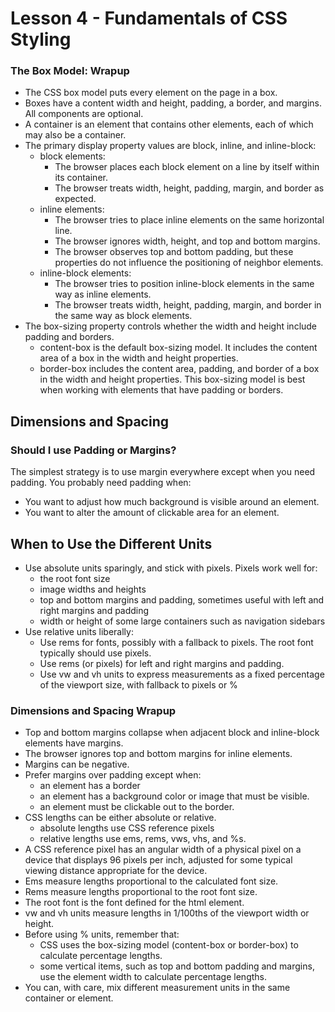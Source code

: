 # Lesson 4 - Fundamentals of CSS Styling
### The Box Model: Wrapup

* The CSS box model puts every element on the page in a box.
* Boxes have a content width and height, padding, a border, and margins. All components are optional.
* A container is an element that contains other elements, each of which may also be a container.
* The primary display property values are block, inline, and inline-block:
  * block elements:
    * The browser places each block element on a line by itself within its container.
    * The browser treats width, height, padding, margin, and border as expected.
  * inline elements:
    * The browser tries to place inline elements on the same horizontal line.
    * The browser ignores width, height, and top and bottom margins.
    * The browser observes top and bottom padding, but these properties do not influence the positioning of neighbor elements.
  * inline-block elements:
    * The browser tries to position inline-block elements in the same way as inline elements.
    * The browser treats width, height, padding, margin, and border in the same way as block elements.
* The box-sizing property controls whether the width and height include padding and borders.
  * content-box is the default box-sizing model. It includes the content area of a box in the width and height properties.
  * border-box includes the content area, padding, and border of a box in the width and height properties. This box-sizing model is best when working with elements that have padding or borders.

## Dimensions and Spacing
### Should I use Padding or Margins?

The simplest strategy is to use margin everywhere except when you need padding. You probably need padding when:
* You want to adjust how much background is visible around an element.
* You want to alter the amount of clickable area for an element.

## When to Use the Different Units
* Use absolute units sparingly, and stick with pixels. Pixels work well for:
  * the root font size
  * image widths and heights
  * top and bottom margins and padding, sometimes useful with left and right margins and padding
  * width or height of some large containers such as navigation sidebars
* Use relative units liberally:
  * Use rems for fonts, possibly with a fallback to pixels. The root font typically should use pixels.
  * Use rems (or pixels) for left and right margins and padding.
  * Use vw and vh units to express measurements as a fixed percentage of the viewport size, with fallback to pixels or %

### Dimensions and Spacing Wrapup
* Top and bottom margins collapse when adjacent block and inline-block elements have margins.
* The browser ignores top and bottom margins for inline elements.
* Margins can be negative.
* Prefer margins over padding except when:
  * an element has a border
  * an element has a background color or image that must be visible.
  * an element must be clickable out to the border.
* CSS lengths can be either absolute or relative.
  * absolute lengths use CSS reference pixels
  * relative lengths use ems, rems, vws, vhs, and %s.
* A CSS reference pixel has an angular width of a physical pixel on a device that displays 96 pixels per inch, adjusted for some typical viewing distance appropriate for the device.
* Ems measure lengths proportional to the calculated font size.
* Rems measure lengths proportional to the root font size.
* The root font is the font defined for the html element.
* vw and vh units measure lengths in 1/100ths of the viewport width or height.
* Before using % units, remember that:
  * CSS uses the box-sizing model (content-box or border-box) to calculate percentage lengths.
  * some vertical items, such as top and bottom padding and margins, use the element width to calculate percentage lengths.
* You can, with care, mix different measurement units in the same container or element.